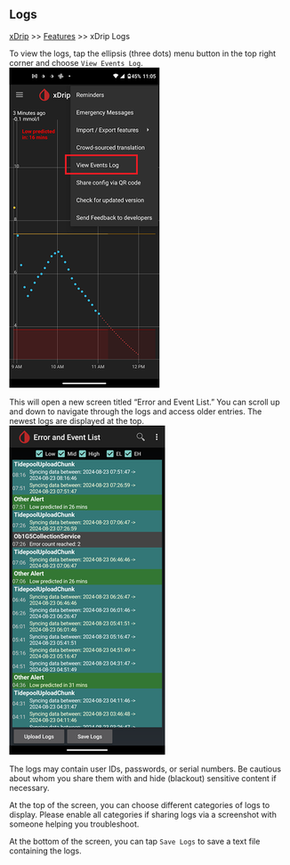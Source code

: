 ## Logs
[xDrip](../README.md) >> [Features](./Features_page.md) >> xDrip Logs  
  
To view the logs, tap the ellipsis (three dots) menu button in the top right corner and choose `View Events Log`.  
![](./images/ViewEventLogs.png)  
  
This will open a new screen titled “Error and Event List.” You can scroll up and down to navigate through the logs and access older entries. The newest logs are displayed at the top.  
![](./images/EventLogsSample.png)  
  
The logs may contain user IDs, passwords, or serial numbers. Be cautious about whom you share them with and hide (blackout) sensitive content if necessary.  
  
At the top of the screen, you can choose different categories of logs to display. Please enable all categories if sharing logs via a screenshot with someone helping you troubleshoot.  
  
At the bottom of the screen, you can tap `Save Logs` to save a text file containing the logs.  
  
